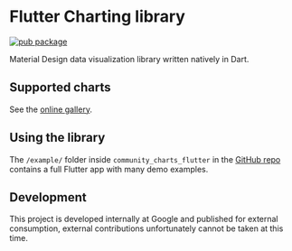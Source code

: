 # Flutter Charting library

[![pub package](https://img.shields.io/pub/v/community_charts_flutter.svg)](https://pub.dartlang.org/packages/community_charts_flutter)

Material Design data visualization library written natively in Dart.

## Supported charts

See the [online gallery](https://juliansteenbakker.github.io/community_charts/flutter/gallery.html).

## Using the library

The `/example/` folder inside `community_charts_flutter` in the [GitHub repo](https://github.com/juliansteenbakker/community_charts)
contains a full Flutter app with many demo examples.

## Development
This project is developed internally at Google and published for external
consumption, external contributions unfortunately cannot be taken at this time.
